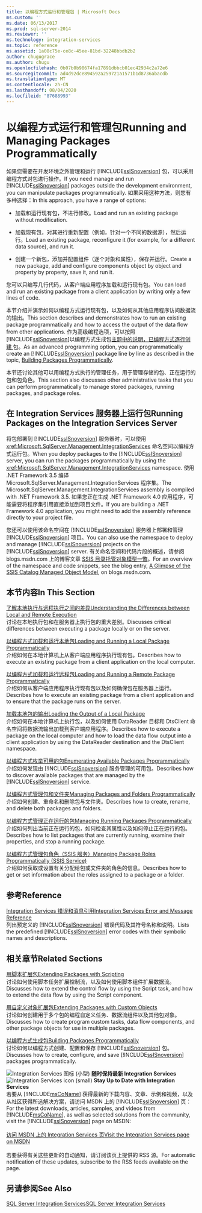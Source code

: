 ```yaml
---
title: 以编程方式运行和管理包 | Microsoft Docs
ms.custom: ''
ms.date: 06/13/2017
ms.prod: sql-server-2014
ms.reviewer: ''
ms.technology: integration-services
ms.topic: reference
ms.assetid: 1a08c75e-ce8c-45ee-81bd-32248bbdb2b2
author: chugugrace
ms.author: chugu
ms.openlocfilehash: 0b07b0b98674fa17891dbbcb01ec42934c2a72e6
ms.sourcegitcommit: ad4d92dce894592a259721a1571b1d8736abacdb
ms.translationtype: MT
ms.contentlocale: zh-CN
ms.lasthandoff: 08/04/2020
ms.locfileid: "87688993"
---
```

# <a name="running-and-managing-packages-programmatically"></a><span data-ttu-id="f0abd-102">以编程方式运行和管理包</span><span class="sxs-lookup"><span data-stu-id="f0abd-102">Running and Managing Packages Programmatically</span></span>
  <span data-ttu-id="f0abd-103">如果您需要在开发环境之外管理和运行 [!INCLUDE[ssISnoversion](../../includes/ssisnoversion-md.md)] 包，可以采用编程方式对包进行操作。</span><span class="sxs-lookup"><span data-stu-id="f0abd-103">If you need manage and run [!INCLUDE[ssISnoversion](../../includes/ssisnoversion-md.md)] packages outside the development environment, you can manipulate packages programmatically.</span></span> <span data-ttu-id="f0abd-104">如果采用这种方法，则您有多种选择：</span><span class="sxs-lookup"><span data-stu-id="f0abd-104">In this approach, you have a range of options:</span></span>  
  
-   <span data-ttu-id="f0abd-105">加载和运行现有包，不进行修改。</span><span class="sxs-lookup"><span data-stu-id="f0abd-105">Load and run an existing package without modification.</span></span>  
  
-   <span data-ttu-id="f0abd-106">加载现有包，对其进行重新配置（例如，针对一个不同的数据源），然后运行。</span><span class="sxs-lookup"><span data-stu-id="f0abd-106">Load an existing package, reconfigure it (for example, for a different data source), and run it.</span></span>  
  
-   <span data-ttu-id="f0abd-107">创建一个新包，添加并配置组件（逐个对象和属性），保存并运行。</span><span class="sxs-lookup"><span data-stu-id="f0abd-107">Create a new package, add and configure components object by object and property by property, save it, and run it.</span></span>  
  
 <span data-ttu-id="f0abd-108">您可以只编写几行代码，从客户端应用程序加载和运行现有包。</span><span class="sxs-lookup"><span data-stu-id="f0abd-108">You can load and run an existing package from a client application by writing only a few lines of code.</span></span>  
  
 <span data-ttu-id="f0abd-109">本节介绍并演示如何以编程方式运行现有包，以及如何从其他应用程序访问数据流的输出。</span><span class="sxs-lookup"><span data-stu-id="f0abd-109">This section describes and demonstrates how to run an existing package programmatically and how to access the output of the data flow from other applications.</span></span> <span data-ttu-id="f0abd-110">作为高级编程选项，可以按照[!INCLUDE[ssISnoversion](../../includes/ssisnoversion-md.md)]以编程方式生成包[主题中的说明，已编程方式逐行创建 ](../building-packages-programmatically/building-packages-programmatically.md) 包。</span><span class="sxs-lookup"><span data-stu-id="f0abd-110">As an advanced programming option, you can programmatically create an [!INCLUDE[ssISnoversion](../../includes/ssisnoversion-md.md)] package line by line as described in the topic, [Building Packages Programmatically](../building-packages-programmatically/building-packages-programmatically.md).</span></span>  
  
 <span data-ttu-id="f0abd-111">本节还讨论其他可以用编程方式执行的管理任务，用于管理存储的包、正在运行的包和包角色。</span><span class="sxs-lookup"><span data-stu-id="f0abd-111">This section also discusses other administrative tasks that you can perform programmatically to manage stored packages, running packages, and package roles.</span></span>  
  
## <a name="running-packages-on-the-integration-services-server"></a><span data-ttu-id="f0abd-112">在 Integration Services 服务器上运行包</span><span class="sxs-lookup"><span data-stu-id="f0abd-112">Running Packages on the Integration Services Server</span></span>  
 <span data-ttu-id="f0abd-113">将包部署到 [!INCLUDE[ssISnoversion](../../includes/ssisnoversion-md.md)] 服务器时，可以使用 <xref:Microsoft.SqlServer.Management.IntegrationServices> 命名空间以编程方式运行包。</span><span class="sxs-lookup"><span data-stu-id="f0abd-113">When you deploy packages to the [!INCLUDE[ssISnoversion](../../includes/ssisnoversion-md.md)] server, you can run the packages programmatically by using the <xref:Microsoft.SqlServer.Management.IntegrationServices> namespace.</span></span> <span data-ttu-id="f0abd-114">使用 .NET Framework 3.5 编译 Microsoft.SqlServer.Management.IntegrationServices 程序集。</span><span class="sxs-lookup"><span data-stu-id="f0abd-114">The Microsoft.SqlServer.Management.IntegrationServices assembly is compiled with .NET Framework 3.5.</span></span> <span data-ttu-id="f0abd-115">如果您正在生成 .NET Framework 4.0 应用程序，可能需要将程序集引用直接添加到项目文件。</span><span class="sxs-lookup"><span data-stu-id="f0abd-115">If you are building a .NET Framework 4.0 application, you might need to add the assembly reference directly to your project file.</span></span>  
  
 <span data-ttu-id="f0abd-116">您还可以使用该命名空间在 [!INCLUDE[ssISnoversion](../../includes/ssisnoversion-md.md)] 服务器上部署和管理 [!INCLUDE[ssISnoversion](../../includes/ssisnoversion-md.md)] 项目。</span><span class="sxs-lookup"><span data-stu-id="f0abd-116">You can also use the namespace to deploy and manage [!INCLUDE[ssISnoversion](../../includes/ssisnoversion-md.md)] projects on the [!INCLUDE[ssISnoversion](../../includes/ssisnoversion-md.md)] server.</span></span> <span data-ttu-id="f0abd-117">有关命名空间和代码片段的概述，请参阅 blogs.msdn.com 上的博客文章 [SSIS 目录托管对象模型一瞥](https://techcommunity.microsoft.com/t5/sql-server-integration-services/a-glimpse-of-the-ssis-catalog-managed-object-model/ba-p/387892)。</span><span class="sxs-lookup"><span data-stu-id="f0abd-117">For an overview of the namespace and code snippets, see the blog entry, [A Glimpse of the SSIS Catalog Managed Object Model](https://techcommunity.microsoft.com/t5/sql-server-integration-services/a-glimpse-of-the-ssis-catalog-managed-object-model/ba-p/387892), on blogs.msdn.com.</span></span>  
  
## <a name="in-this-section"></a><span data-ttu-id="f0abd-118">本节内容</span><span class="sxs-lookup"><span data-stu-id="f0abd-118">In This Section</span></span>  
 [<span data-ttu-id="f0abd-119">了解本地执行与远程执行之间的差异</span><span class="sxs-lookup"><span data-stu-id="f0abd-119">Understanding the Differences between Local and Remote Execution</span></span>](../run-manage-packages-programmatically/understanding-the-differences-between-local-and-remote-execution.md)  
 <span data-ttu-id="f0abd-120">讨论在本地执行包和在服务器上执行包的重大差别。</span><span class="sxs-lookup"><span data-stu-id="f0abd-120">Discusses critical differences between executing a package locally or on the server.</span></span>  
  
 [<span data-ttu-id="f0abd-121">以编程方式加载和运行本地包</span><span class="sxs-lookup"><span data-stu-id="f0abd-121">Loading and Running a Local Package Programmatically</span></span>](../run-manage-packages-programmatically/loading-and-running-a-local-package-programmatically.md)  
 <span data-ttu-id="f0abd-122">介绍如何在本地计算机上从客户端应用程序执行现有包。</span><span class="sxs-lookup"><span data-stu-id="f0abd-122">Describes how to execute an existing package from a client application on the local computer.</span></span>  
  
 [<span data-ttu-id="f0abd-123">以编程方式加载和运行远程包</span><span class="sxs-lookup"><span data-stu-id="f0abd-123">Loading and Running a Remote Package Programmatically</span></span>](../run-manage-packages-programmatically/loading-and-running-a-remote-package-programmatically.md)  
 <span data-ttu-id="f0abd-124">介绍如何从客户端应用程序执行现有包以及如何确保包在服务器上运行。</span><span class="sxs-lookup"><span data-stu-id="f0abd-124">Describes how to execute an existing package from a client application and to ensure that the package runs on the server.</span></span>  
  
 [<span data-ttu-id="f0abd-125">加载本地包的输出</span><span class="sxs-lookup"><span data-stu-id="f0abd-125">Loading the Output of a Local Package</span></span>](../run-manage-packages-programmatically/loading-the-output-of-a-local-package.md)  
 <span data-ttu-id="f0abd-126">介绍如何在本地计算机上执行包，以及如何使用 DataReader 目标和 DtsClient 命名空间将数据流输出加载到客户端应用程序。</span><span class="sxs-lookup"><span data-stu-id="f0abd-126">Describes how to execute a package on the local computer and how to load the data flow output into a client application by using the DataReader destination and the DtsClient namespace.</span></span>  
  
 [<span data-ttu-id="f0abd-127">以编程方式枚举可用的包</span><span class="sxs-lookup"><span data-stu-id="f0abd-127">Enumerating Available Packages Programmatically</span></span>](../run-manage-packages-programmatically/enumerating-available-packages-programmatically.md)  
 <span data-ttu-id="f0abd-128">介绍如何发现由 [!INCLUDE[ssISnoversion](../../includes/ssisnoversion-md.md)] 服务管理的可用包。</span><span class="sxs-lookup"><span data-stu-id="f0abd-128">Describes how to discover available packages that are managed by the [!INCLUDE[ssISnoversion](../../includes/ssisnoversion-md.md)] service.</span></span>  
  
 [<span data-ttu-id="f0abd-129">以编程方式管理包和文件夹</span><span class="sxs-lookup"><span data-stu-id="f0abd-129">Managing Packages and Folders Programmatically</span></span>](../run-manage-packages-programmatically/managing-packages-and-folders-programmatically.md)  
 <span data-ttu-id="f0abd-130">介绍如何创建、重命名和删除包与文件夹。</span><span class="sxs-lookup"><span data-stu-id="f0abd-130">Describes how to create, rename, and delete both packages and folders.</span></span>  
  
 [<span data-ttu-id="f0abd-131">以编程方式管理正在运行的包</span><span class="sxs-lookup"><span data-stu-id="f0abd-131">Managing Running Packages Programmatically</span></span>](../run-manage-packages-programmatically/managing-running-packages-programmatically.md)  
 <span data-ttu-id="f0abd-132">介绍如何列出当前正在运行的包，如何检查其属性以及如何停止正在运行的包。</span><span class="sxs-lookup"><span data-stu-id="f0abd-132">Describes how to list packages that are currently running, examine their properties, and stop a running package.</span></span>  
  
 [<span data-ttu-id="f0abd-133">以编程方式管理包角色（SSIS 服务）</span><span class="sxs-lookup"><span data-stu-id="f0abd-133">Managing Package Roles Programmatically &#40;SSIS Service&#41;</span></span>](../run-manage-packages-programmatically/managing-package-roles-programmatically-ssis-service.md)  
 <span data-ttu-id="f0abd-134">介绍如何获取或设置有关分配给包或文件夹的角色的信息。</span><span class="sxs-lookup"><span data-stu-id="f0abd-134">Describes how to get or set information about the roles assigned to a package or a folder.</span></span>  
  
## <a name="reference"></a><span data-ttu-id="f0abd-135">参考</span><span class="sxs-lookup"><span data-stu-id="f0abd-135">Reference</span></span>  
 [<span data-ttu-id="f0abd-136">Integration Services 错误和消息引用</span><span class="sxs-lookup"><span data-stu-id="f0abd-136">Integration Services Error and Message Reference</span></span>](../integration-services-error-and-message-reference.md)  
 <span data-ttu-id="f0abd-137">列出预定义的 [!INCLUDE[ssISnoversion](../../includes/ssisnoversion-md.md)] 错误代码及其符号名称和说明。</span><span class="sxs-lookup"><span data-stu-id="f0abd-137">Lists the predefined [!INCLUDE[ssISnoversion](../../includes/ssisnoversion-md.md)] error codes with their symbolic names and descriptions.</span></span>  
  
## <a name="related-sections"></a><span data-ttu-id="f0abd-138">相关章节</span><span class="sxs-lookup"><span data-stu-id="f0abd-138">Related Sections</span></span>  
 [<span data-ttu-id="f0abd-139">用脚本扩展包</span><span class="sxs-lookup"><span data-stu-id="f0abd-139">Extending Packages with Scripting</span></span>](../extending-packages-scripting/extending-packages-with-scripting.md)  
 <span data-ttu-id="f0abd-140">讨论如何使用脚本任务扩展控制流，以及如何使用脚本组件扩展数据流。</span><span class="sxs-lookup"><span data-stu-id="f0abd-140">Discusses how to extend the control flow by using the Script task, and how to extend the data flow by using the Script component.</span></span>  
  
 [<span data-ttu-id="f0abd-141">用自定义对象扩展包</span><span class="sxs-lookup"><span data-stu-id="f0abd-141">Extending Packages with Custom Objects</span></span>](../extending-packages-custom-objects/extending-packages-with-custom-objects.md)  
 <span data-ttu-id="f0abd-142">讨论如何创建用于多个包的编程自定义任务、数据流组件以及其他包对象。</span><span class="sxs-lookup"><span data-stu-id="f0abd-142">Discusses how to create program custom tasks, data flow components, and other package objects for use in multiple packages.</span></span>  
  
 [<span data-ttu-id="f0abd-143">以编程方式生成包</span><span class="sxs-lookup"><span data-stu-id="f0abd-143">Building Packages Programmatically</span></span>](../building-packages-programmatically/building-packages-programmatically.md)  
 <span data-ttu-id="f0abd-144">讨论如何以编程方式创建、配置和保存 [!INCLUDE[ssISnoversion](../../includes/ssisnoversion-md.md)] 包。</span><span class="sxs-lookup"><span data-stu-id="f0abd-144">Discusses how to create, configure, and save [!INCLUDE[ssISnoversion](../../includes/ssisnoversion-md.md)] packages programmatically.</span></span>  
  
<span data-ttu-id="f0abd-145">![Integration Services 图标 (小型) ](../media/dts-16.gif "集成服务图标（小）")  **随时保持最新 Integration Services**</span><span class="sxs-lookup"><span data-stu-id="f0abd-145">![Integration Services icon (small)](../media/dts-16.gif "Integration Services icon (small)")  **Stay Up to Date with Integration Services**</span></span><br /> <span data-ttu-id="f0abd-146">若要从 [!INCLUDE[msCoName](../../includes/msconame-md.md)] 获得最新的下载内容、文章、示例和视频，以及从社区获得所选解决方案，请访问 MSDN 上的 [!INCLUDE[ssISnoversion](../../includes/ssisnoversion-md.md)] 页：</span><span class="sxs-lookup"><span data-stu-id="f0abd-146">For the latest downloads, articles, samples, and videos from [!INCLUDE[msCoName](../../includes/msconame-md.md)], as well as selected solutions from the community, visit the [!INCLUDE[ssISnoversion](../../includes/ssisnoversion-md.md)] page on MSDN:</span></span><br /><br /> [<span data-ttu-id="f0abd-147">访问 MSDN 上的 Integration Services 页</span><span class="sxs-lookup"><span data-stu-id="f0abd-147">Visit the Integration Services page on MSDN</span></span>](https://go.microsoft.com/fwlink/?LinkId=136655)<br /><br /> <span data-ttu-id="f0abd-148">若要获得有关这些更新的自动通知，请订阅该页上提供的 RSS 源。</span><span class="sxs-lookup"><span data-stu-id="f0abd-148">For automatic notification of these updates, subscribe to the RSS feeds available on the page.</span></span>  
  
## <a name="see-also"></a><span data-ttu-id="f0abd-149">另请参阅</span><span class="sxs-lookup"><span data-stu-id="f0abd-149">See Also</span></span>  
 [<span data-ttu-id="f0abd-150">SQL Server Integration Services</span><span class="sxs-lookup"><span data-stu-id="f0abd-150">SQL Server Integration Services</span></span>](../sql-server-integration-services.md)  
  
  

